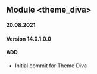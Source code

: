 ## Module <theme_diva>

#### 20.08.2021
#### Version 14.0.1.0.0
#### ADD
- Initial commit for Theme Diva